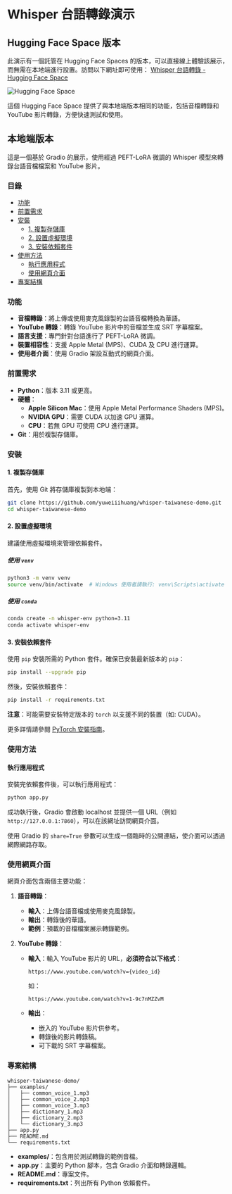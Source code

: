 # Whisper 台語轉錄演示

## Hugging Face Space 版本

此演示有一個託管在 Hugging Face Spaces 的版本，可以直接線上體驗該展示，而無需在本地端進行設置。訪問以下網址即可使用：
[Whisper 台語轉錄 - Hugging Face Space](https://huggingface.co/spaces/yuweiiizz/whisper-taiwanese)

![Hugging Face Space](https://img.shields.io/badge/Hugging%20Face-Space-blue)

這個 Hugging Face Space 提供了與本地端版本相同的功能，包括音檔轉錄和 YouTube 影片轉錄，方便快速測試和使用。

## 本地端版本

這是一個基於 Gradio 的展示，使用經過 PEFT-LoRA 微調的 Whisper 模型來轉錄台語音檔檔案和 YouTube 影片。

### 目錄

- [功能](#功能)
- [前置需求](#前置需求)
- [安裝](#安裝)
  - [1. 複製存儲庫](#1-複製存儲庫)
  - [2. 設置虛擬環境](#2-設置虛擬環境)
  - [3. 安裝依賴套件](#3-安裝依賴套件)
- [使用方法](#使用方法)
  - [執行應用程式](#執行應用程式)
  - [使用網頁介面](#使用網頁介面)
- [專案結構](#專案結構)

### 功能

- **音檔轉錄**：將上傳或使用麥克風錄製的台語音檔轉換為華語。
- **YouTube 轉錄**：轉錄 YouTube 影片中的音檔並生成 SRT 字幕檔案。
- **語言支援**：專門針對台語進行了 PEFT-LoRA 微調。
- **裝置相容性**：支援 Apple Metal (MPS)、CUDA 及 CPU 進行運算。
- **使用者介面**：使用 Gradio 架設互動式的網頁介面。

### 前置需求

- **Python**：版本 3.11 或更高。
- **硬體**：
  - **Apple Silicon Mac**：使用 Apple Metal Performance Shaders (MPS)。
  - **NVIDIA GPU**：需要 CUDA 以加速 GPU 運算。
  - **CPU**：若無 GPU 可使用 CPU 進行運算。
- **Git**：用於複製存儲庫。

### 安裝

#### 1. 複製存儲庫

首先，使用 Git 將存儲庫複製到本地端：

```bash
git clone https://github.com/yuweiiihuang/whisper-taiwanese-demo.git
cd whisper-taiwanese-demo
```

#### 2. 設置虛擬環境

建議使用虛擬環境來管理依賴套件。

##### 使用 `venv`

```bash
python3 -m venv venv
source venv/bin/activate  # Windows 使用者請執行: venv\Scripts\activate
```

##### 使用 `conda`

```bash
conda create -n whisper-env python=3.11
conda activate whisper-env
```

#### 3. 安裝依賴套件

使用 `pip` 安裝所需的 Python 套件。確保已安裝最新版本的 `pip`：

```bash
pip install --upgrade pip
```

然後，安裝依賴套件：

```bash
pip install -r requirements.txt
```

**注意**：可能需要安裝特定版本的 `torch` 以支援不同的裝置（如: CUDA）。

更多詳情請參閱 [PyTorch 安裝指南](https://pytorch.org/get-started/locally/)。

### 使用方法

#### 執行應用程式

安裝完依賴套件後，可以執行應用程式：

```bash
python app.py
```

成功執行後，Gradio 會啟動 localhost 並提供一個 URL（例如 `http://127.0.0.1:7860`），可以在該網址訪問網頁介面。

使用 Gradio 的 `share=True` 參數可以生成一個臨時的公開連結，使介面可以透過網際網路存取。

### 使用網頁介面

網頁介面包含兩個主要功能：

1. **語音轉錄**：
   - **輸入**：上傳台語音檔或使用麥克風錄製。
   - **輸出**：轉錄後的華語。
   - **範例**：預載的音檔檔案展示轉錄範例。

2. **YouTube 轉錄**：
   - **輸入**：輸入 YouTube 影片的 URL，**必須符合以下格式**：

     ``` plaintext
     https://www.youtube.com/watch?v={video_id}
     ```

     如：

     ``` plaintext
     https://www.youtube.com/watch?v=1-9c7nMZZvM
     ```

   - **輸出**：
     - 嵌入的 YouTube 影片供參考。
     - 轉錄後的影片轉錄稿。
     - 可下載的 SRT 字幕檔案。

### 專案結構

``` plaintext
whisper-taiwanese-demo/
├── examples/
│   ├── common_voice_1.mp3
│   ├── common_voice_2.mp3
│   ├── common_voice_3.mp3
│   ├── dictionary_1.mp3
│   ├── dictionary_2.mp3
│   └── dictionary_3.mp3
├── app.py
├── README.md
└── requirements.txt
```

- **examples/**：包含用於測試轉錄的範例音檔。
- **app.py**：主要的 Python 腳本，包含 Gradio 介面和轉錄邏輯。
- **README.md**：專案文件。
- **requirements.txt**：列出所有 Python 依賴套件。
